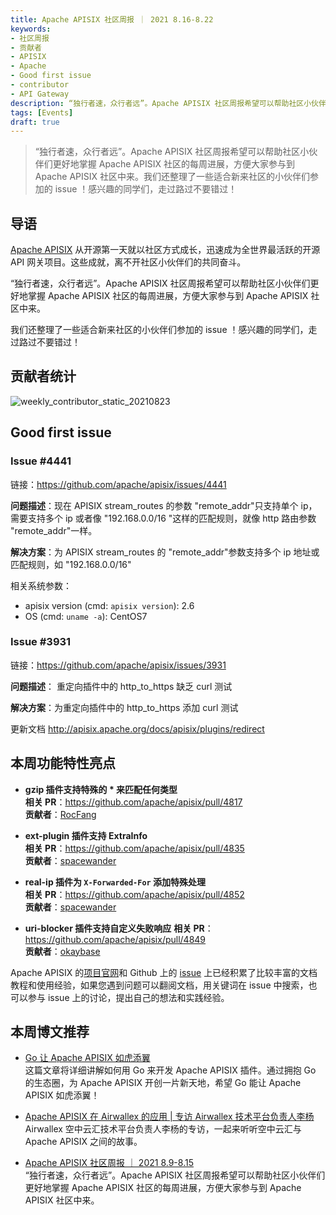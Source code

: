 ```yaml
---
title: Apache APISIX 社区周报 ｜ 2021 8.16-8.22
keywords:
- 社区周报
- 贡献者
- APISIX
- Apache
- Good first issue
- contributor
- API Gateway
description: “独行者速，众行者远”。Apache APISIX 社区周报希望可以帮助社区小伙伴们更好地掌握 Apache APISIX 社区的每周进展，方便大家参与到 Apache APISIX 社区中来。
tags: [Events]
draft: true
---
```


> “独行者速，众行者远”。Apache APISIX 社区周报希望可以帮助社区小伙伴们更好地掌握 Apache APISIX 社区的每周进展，方便大家参与到 Apache APISIX 社区中来。我们还整理了一些适合新来社区的小伙伴们参加的 issue ！感兴趣的同学们，走过路过不要错过！

<!--truncate-->

## 导语

[Apache APISIX](https://github.com/apache/apisix) 从开源第一天就以社区方式成长，迅速成为全世界最活跃的开源 API 网关项目。这些成就，离不开社区小伙伴们的共同奋斗。

“独行者速，众行者远”。Apache APISIX 社区周报希望可以帮助社区小伙伴们更好地掌握 Apache APISIX 社区的每周进展，方便大家参与到 Apache APISIX 社区中来。

我们还整理了一些适合新来社区的小伙伴们参加的 issue ！感兴趣的同学们，走过路过不要错过！

## 贡献者统计

![weekly_contributor_static_20210823](https://static.apiseven.com/202108/1629726394722-84d86d5a-1b62-4bbd-b681-c42b371c53ec.png)

## Good first issue

### Issue #4441

链接：https://github.com/apache/apisix/issues/4441

**问题描述**：现在 APISIX stream_routes 的参数 "remote_addr"只支持单个 ip，需要支持多个 ip 或者像 "192.168.0.0/16 "这样的匹配规则，就像 http 路由参数 "remote_addr"一样。

**解决方案**：为 APISIX stream_routes 的 "remote_addr"参数支持多个 ip 地址或匹配规则，如 "192.168.0.0/16"

相关系统参数：

- apisix version (cmd: `apisix version`): 2.6
- OS (cmd: `uname -a`): CentOS7

### Issue #3931

链接：https://github.com/apache/apisix/issues/3931

**问题描述**： 重定向插件中的 http_to_https 缺乏 curl 测试

**解决方案**：为重定向插件中的 http_to_https 添加 curl 测试

更新文档 http://apisix.apache.org/docs/apisix/plugins/redirect

## 本周功能特性亮点

- **gzip 插件支持特殊的 * 来匹配任何类型**  
  **相关 PR**：https://github.com/apache/apisix/pull/4817  
  **贡献者**：[RocFang](https://github.com/RocFang)  

- **ext-plugin 插件支持 ExtraInfo**  
  **相关 PR**：https://github.com/apache/apisix/pull/4835  
  **贡献者**：[spacewander](https://github.com/spacewander)  

- **real-ip 插件为 `X-Forwarded-For` 添加特殊处理**  
  **相关 PR**：https://github.com/apache/apisix/pull/4852  
  **贡献者**：[spacewander](https://github.com/spacewander)  

- **uri-blocker 插件支持自定义失败响应**
  **相关 PR**：https://github.com/apache/apisix/pull/4849  
  **贡献者**：[okaybase](https://github.com/okaybase)  

Apache APISIX 的[项目官网](https://apisix.apache.org/)和 Github 上的 [issue](https://github.com/apache/apisix/issues?q=is%3Aissue+is%3Aopen+sort%3Aupdated-desc) 上已经积累了比较丰富的文档教程和使用经验，如果您遇到问题可以翻阅文档，用关键词在 issue 中搜索，也可以参与 issue 上的讨论，提出自己的想法和实践经验。

## 本周博文推荐

- [Go 让 Apache APISIX 如虎添翼](https://mp.weixin.qq.com/s?__biz=MzI1MDU3NjQ5OA==&mid=2247486454&idx=1&sn=905ab375e0f33a173ba90a0f541995b7&chksm=e98160ebdef6e9fd58079446c1543c7d6f8fabac966acb4e4165d80bf42f6c64a8183583ff1a&token=1586118041&lang=zh_CN#rd)  
这篇文章将详细讲解如何用 Go 来开发 Apache APISIX 插件。通过拥抱 Go 的生态圈，为 Apache APISIX 开创一片新天地，希望 Go 能让 Apache APISIX 如虎添翼！

- [Apache APISIX 在 Airwallex 的应用 | 专访 Airwallex 技术平台负责人李杨](https://mp.weixin.qq.com/s?__biz=MzI1MDU3NjQ5OA==&mid=2247486406&idx=1&sn=5d04353f3d8128f17fca138572667ddb&chksm=e98160dbdef6e9cd19ddeed4267554a15bcd1a10decfa2c16f2989575bd9a1c9c95349b0c0cc&token=1586118041&lang=zh_CN#rd)  
Airwallex 空中云汇技术平台负责人李杨的专访，一起来听听空中云汇与 Apache APISIX 之间的故事。

- [Apache APISIX 社区周报 ｜ 2021 8.9-8.15](https://mp.weixin.qq.com/s?__biz=MzI1MDU3NjQ5OA==&mid=2247486382&idx=1&sn=f041eb8c38dd528450e5bf4280b60b0f&chksm=e98160b3def6e9a5331f9485d8a478f9546475f949a31f8142c4188d9c104d39eec9a281bbf2&token=1586118041&lang=zh_CN#rd)  
“独行者速，众行者远”。Apache APISIX 社区周报希望可以帮助社区小伙伴们更好地掌握 Apache APISIX 社区的每周进展，方便大家参与到 Apache APISIX 社区中来。

